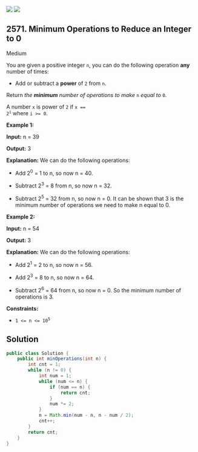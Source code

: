 [![](https://img.shields.io/github/stars/javadev/LeetCode-in-Java?label=Stars&style=flat-square)](https://github.com/javadev/LeetCode-in-Java)
[![](https://img.shields.io/github/forks/javadev/LeetCode-in-Java?label=Fork%20me%20on%20GitHub%20&style=flat-square)](https://github.com/javadev/LeetCode-in-Java/fork)

## 2571\. Minimum Operations to Reduce an Integer to 0

Medium

You are given a positive integer `n`, you can do the following operation **any** number of times:

*   Add or subtract a **power** of `2` from `n`.

Return _the **minimum** number of operations to make_ `n` _equal to_ `0`.

A number `x` is power of `2` if <code>x == 2<sup>i</sup></code> where `i >= 0`_._

**Example 1:**

**Input:** n = 39

**Output:** 3

**Explanation:** We can do the following operations: 

- Add 2<sup>0</sup> = 1 to n, so now n = 40. 

- Subtract 2<sup>3</sup> = 8 from n, so now n = 32. 

- Subtract 2<sup>5</sup> = 32 from n, so now n = 0. It can be shown that 3 is the minimum number of operations we need to make n equal to 0.

**Example 2:**

**Input:** n = 54

**Output:** 3

**Explanation:** We can do the following operations: 

- Add 2<sup>1</sup> = 2 to n, so now n = 56. 

- Add 2<sup>3</sup> = 8 to n, so now n = 64. 

- Subtract 2<sup>6</sup> = 64 from n, so now n = 0. So the minimum number of operations is 3.

**Constraints:**

*   <code>1 <= n <= 10<sup>5</sup></code>

## Solution

```java
public class Solution {
    public int minOperations(int n) {
        int cnt = 1;
        while (n != 0) {
            int num = 1;
            while (num <= n) {
                if (num == n) {
                    return cnt;
                }
                num *= 2;
            }
            n = Math.min(num - n, n - num / 2);
            cnt++;
        }
        return cnt;
    }
}
```
